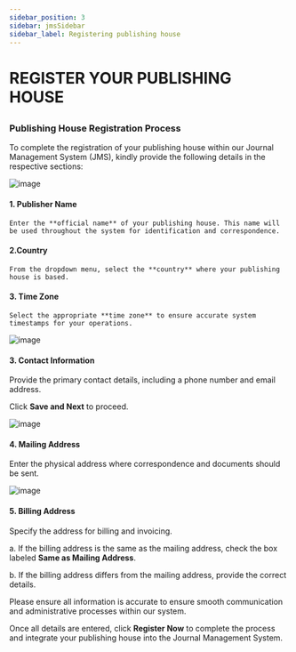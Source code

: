 ```yaml
---
sidebar_position: 3
sidebar: jmsSidebar
sidebar_label: Registering publishing house
---
```


# REGISTER YOUR PUBLISHING HOUSE

##

### Publishing House Registration Process

To complete the registration of your publishing house within our Journal Management System (JMS), kindly provide the following details in the respective sections:

![image](/assets/images/register-publishing-house.webp)

#### 1. Publisher Name

    Enter the **official name** of your publishing house. This name will be used throughout the system for identification and correspondence.

#### 2.Country

    From the dropdown menu, select the **country** where your publishing house is based.

#### 3. Time Zone

    Select the appropriate **time zone** to ensure accurate system timestamps for your operations.

![image](/assets/images/contact-info.webp)

#### 3. Contact Information

Provide the primary contact details, including a phone number and email address.

Click **Save and Next** to proceed.

![image](/assets/images/mailing-address.webp)

#### 4. Mailing Address

Enter the physical address where correspondence and documents should be sent.

![image](/assets/images/billing-address.webp)

#### 5. Billing Address

Specify the address for billing and invoicing.

a. If the billing address is the same as the mailing address, check the box labeled **Same as Mailing Address**.

b. If the billing address differs from the mailing address, provide the correct details.

Please ensure all information is accurate to ensure smooth communication and administrative processes within our system.

Once all details are entered, click **Register Now** to complete the process and integrate your publishing house into the Journal Management System.
